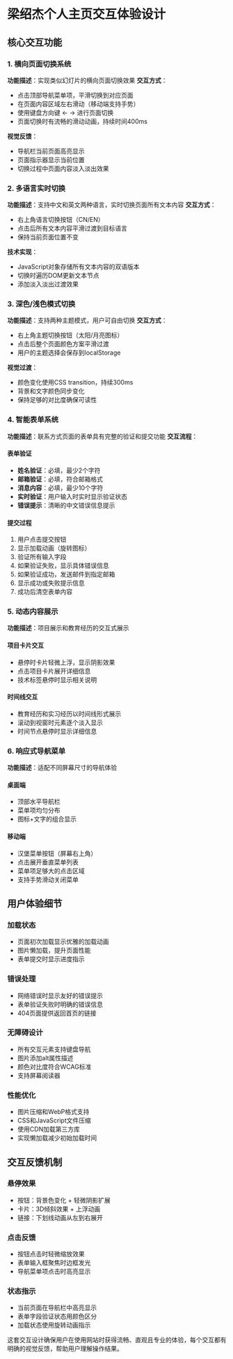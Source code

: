 # 梁绍杰个人主页交互体验设计

## 核心交互功能

### 1. 横向页面切换系统
**功能描述**：实现类似幻灯片的横向页面切换效果
**交互方式**：
- 点击顶部导航菜单项，平滑切换到对应页面
- 在页面内容区域左右滑动（移动端支持手势）
- 使用键盘方向键 ← → 进行页面切换
- 页面切换时有流畅的滑动动画，持续时间400ms

**视觉反馈**：
- 导航栏当前页面高亮显示
- 页面指示器显示当前位置
- 切换过程中页面内容淡入淡出效果

### 2. 多语言实时切换
**功能描述**：支持中文和英文两种语言，实时切换页面所有文本内容
**交互方式**：
- 右上角语言切换按钮（CN/EN）
- 点击后所有文本内容平滑过渡到目标语言
- 保持当前页面位置不变

**技术实现**：
- JavaScript对象存储所有文本内容的双语版本
- 切换时遍历DOM更新文本节点
- 添加淡入淡出过渡效果

### 3. 深色/浅色模式切换
**功能描述**：支持两种主题模式，用户可自由切换
**交互方式**：
- 右上角主题切换按钮（太阳/月亮图标）
- 点击后整个页面颜色方案平滑过渡
- 用户的主题选择会保存到localStorage

**视觉过渡**：
- 颜色变化使用CSS transition，持续300ms
- 背景和文字颜色同步变化
- 保持足够的对比度确保可读性

### 4. 智能表单系统
**功能描述**：联系方式页面的表单具有完整的验证和提交功能
**交互流程**：

#### 表单验证
- **姓名验证**：必填，最少2个字符
- **邮箱验证**：必填，符合邮箱格式
- **消息内容**：必填，最少10个字符
- **实时验证**：用户输入时实时显示验证状态
- **错误提示**：清晰的中文错误信息提示

#### 提交过程
1. 用户点击提交按钮
2. 显示加载动画（旋转图标）
3. 验证所有输入字段
4. 如果验证失败，显示具体错误信息
5. 如果验证成功，发送邮件到指定邮箱
6. 显示成功或失败提示信息
7. 成功后清空表单内容

### 5. 动态内容展示
**功能描述**：项目展示和教育经历的交互式展示

#### 项目卡片交互
- 悬停时卡片轻微上浮，显示阴影效果
- 点击项目卡片展开详细信息
- 技术标签悬停时显示相关说明

#### 时间线交互
- 教育经历和实习经历以时间线形式展示
- 滚动到视窗时元素逐个淡入显示
- 时间节点悬停时显示详细信息

### 6. 响应式导航菜单
**功能描述**：适配不同屏幕尺寸的导航体验

#### 桌面端
- 顶部水平导航栏
- 菜单项均匀分布
- 图标+文字的组合显示

#### 移动端
- 汉堡菜单按钮（屏幕右上角）
- 点击展开垂直菜单列表
- 菜单项足够大的点击区域
- 支持手势滑动关闭菜单

## 用户体验细节

### 加载状态
- 页面初次加载显示优雅的加载动画
- 图片懒加载，提升页面性能
- 表单提交时显示进度指示

### 错误处理
- 网络错误时显示友好的错误提示
- 表单验证失败时明确的错误信息
- 404页面提供返回首页的链接

### 无障碍设计
- 所有交互元素支持键盘导航
- 图片添加alt属性描述
- 颜色对比度符合WCAG标准
- 支持屏幕阅读器

### 性能优化
- 图片压缩和WebP格式支持
- CSS和JavaScript文件压缩
- 使用CDN加载第三方库
- 实现懒加载减少初始加载时间

## 交互反馈机制

### 悬停效果
- 按钮：背景色变化 + 轻微阴影扩展
- 卡片：3D倾斜效果 + 上浮动画
- 链接：下划线动画从左到右展开

### 点击反馈
- 按钮点击时轻微缩放效果
- 表单输入框聚焦时边框发光
- 导航菜单项点击时高亮显示

### 状态指示
- 当前页面在导航栏中高亮显示
- 表单字段验证状态用颜色区分
- 加载状态使用旋转动画指示

这套交互设计确保用户在使用网站时获得流畅、直观且专业的体验，每个交互都有明确的视觉反馈，帮助用户理解操作结果。